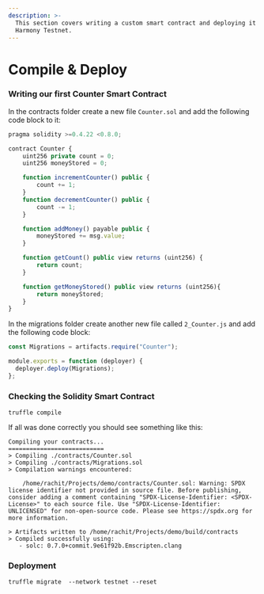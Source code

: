 ```yaml
---
description: >-
  This section covers writing a custom smart contract and deploying it on
  Harmony Testnet.
---
```


# Compile & Deploy

### Writing our first Counter Smart Contract

In the contracts folder create a new file `Counter.sol` and add the following code block to it:

```javascript
pragma solidity >=0.4.22 <0.8.0;

contract Counter {
    uint256 private count = 0;
    uint256 moneyStored = 0;

    function incrementCounter() public {
        count += 1;
    }
    function decrementCounter() public {
        count -= 1;
    }

    function addMoney() payable public {
        moneyStored += msg.value;
    }

    function getCount() public view returns (uint256) {
        return count;
    }

    function getMoneyStored() public view returns (uint256){
        return moneyStored;
    }
}

```

In the migrations folder create another new file called `2_Counter.js` and add the following code block:

```javascript
const Migrations = artifacts.require("Counter");

module.exports = function (deployer) {
  deployer.deploy(Migrations);
};
```

### Checking the Solidity Smart Contract

```
truffle compile
```

If all was done correctly you should see something like this:

```
Compiling your contracts...
===========================
> Compiling ./contracts/Counter.sol
> Compiling ./contracts/Migrations.sol
> Compilation warnings encountered:

    /home/rachit/Projects/demo/contracts/Counter.sol: Warning: SPDX license identifier not provided in source file. Before publishing, consider adding a comment containing "SPDX-License-Identifier: <SPDX-License>" to each source file. Use "SPDX-License-Identifier: UNLICENSED" for non-open-source code. Please see https://spdx.org for more information.

> Artifacts written to /home/rachit/Projects/demo/build/contracts
> Compiled successfully using:
   - solc: 0.7.0+commit.9e61f92b.Emscripten.clang
```

### Deployment

```
truffle migrate  --network testnet --reset
```
